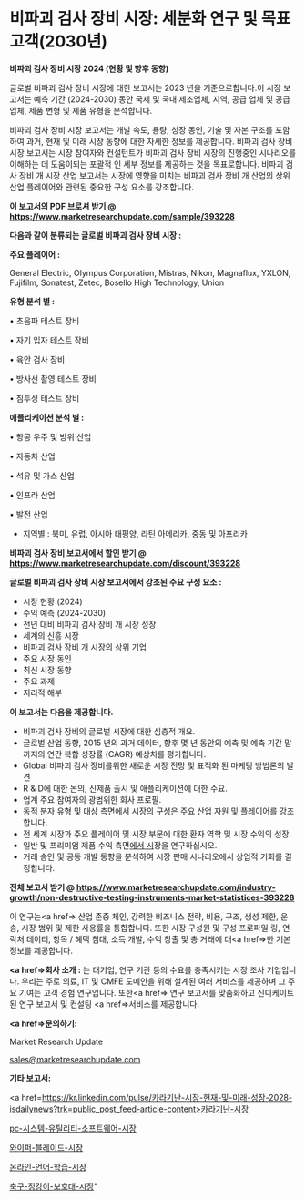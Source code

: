 # 비파괴 검사 장비 시장: 세분화 연구 및 목표 고객(2030년)

<strong>비파괴 검사 장비 시장 2024 (현황 및 향후 동향)</strong>

글로벌 비파괴 검사 장비 시장에 대한 보고서는 2023 년을 기준으로합니다.이 시장 보고서는 예측 기간 (2024-2030) 동안 국제 및 국내 제조업체, 지역, 공급 업체 및 공급 업체, 제품 변형 및 제품 유형을 분석합니다.

비파괴 검사 장비 시장 보고서는 개발 속도, 용량, 성장 동인, 기술 및 자본 구조를 포함하여 과거, 현재 및 미래 시장 동향에 대한 자세한 정보를 제공합니다. 비파괴 검사 장비 시장 보고서는 시장 참여자와 컨설턴트가 비파괴 검사 장비 시장의 진행중인 시나리오를 이해하는 데 도움이되는 포괄적 인 세부 정보를 제공하는 것을 목표로합니다. 비파괴 검사 장비 개 시장 산업 보고서는 시장에 영향을 미치는 비파괴 검사 장비 개 산업의 상위 산업 플레이어와 관련된 중요한 구성 요소를 강조합니다.



<strong>이 보고서의 PDF 브로셔 받기 @ <a href=https://www.marketresearchupdate.com/sample/393228>https://www.marketresearchupdate.com/sample/393228</a></strong>



<strong>다음과 같이 분류되는 글로벌 비파괴 검사 장비 시장 :</strong>



<strong>주요 플레이어 :</strong>

General Electric, Olympus Corporation, Mistras, Nikon, Magnaflux, YXLON, Fujifilm, Sonatest, Zetec, Bosello High Technology, Union



<strong>유형 분석 별 :</strong>

• 초음파 테스트 장비

• 자기 입자 테스트 장비

• 육안 검사 장비

• 방사선 촬영 테스트 장비

• 침투성 테스트 장비



<strong>애플리케이션 분석 별 :</strong>

• 항공 우주 및 방위 산업

• 자동차 산업

• 석유 및 가스 산업

• 인프라 산업

• 발전 산업

<ul>
  <li>지역별 : 북미, 유럽, 아시아 태평양, 라틴 아메리카, 중동 및 아프리카</li>
</ul>


<strong>비파괴 검사 장비 보고서에서 할인 받기 @ <a href=https://www.marketresearchupdate.com/discount/393228>https://www.marketresearchupdate.com/discount/393228</a></strong>



<strong>글로벌 비파괴 검사 장비 시장 보고서에서 강조된 주요 구성 요소 :</strong>
<ul>
  <li>시장 현황 (2024)</li>
  <li>수익 예측 (2024-2030)</li>
  <li>전년 대비 비파괴 검사 장비 개 시장 성장</li>
  <li>세계의 신흥 시장</li>
  <li>비파괴 검사 장비 개 시장의 상위 기업</li>
  <li>주요 시장 동인</li>
  <li>최신 시장 동향</li>
  <li>주요 과제</li>
  <li>지리적 해부</li>
</ul>


<strong>이 보고서는 다음을 제공합니다.</strong>
<ul>
  <li>비파괴 검사 장비의 글로벌 시장에 대한 심층적 개요.</li>
  <li>글로벌 산업 동향, 2015 년의 과거 데이터, 향후 몇 년 동안의 예측 및 예측 기간 말까지의 연간 복합 성장률 (CAGR) 예상치를 평가합니다.</li>
  <li>Global 비파괴 검사 장비를위한 새로운 시장 전망 및 표적화 된 마케팅 방법론의 발견</li>
  <li>R &amp; D에 대한 논의, 신제품 출시 및 애플리케이션에 대한 수요.</li>
  <li>업계 주요 참여자의 광범위한 회사 프로필.</li>
  <li>동적 분자 유형 및 대상 측면에서 시장의 구성은<a href=> 주요 산</a>업 자원 및 플레이어를 강조합니다.</li>
  <li>전 세계 시장과 주요 플레이어 및 시장 부문에 대한 환자 역학 및 시장 수익의 성장.</li>
  <li>일반 및 프리미엄 제품 수익 측면<a href=>에서 시</a>장을 연구하십시오.</li>
  <li>거래 승인 및 공동 개발 동향을 분석하여 시장 판매 시나리오에서 상업적 기회를 결정합니다.</li>
</ul>



<strong>전체 보고서 받기 @ <a href=https://www.marketresearchupdate.com/industry-growth/non-destructive-testing-instruments-market-statistices-393228>https://www.marketresearchupdate.com/industry-growth/non-destructive-testing-instruments-market-statistices-393228</a></strong>

이 연구는<a href=> 산업 존중</a> 체인, 강력한 비즈니스 전략, 비용, 구조, 생성 제한, 운송, 시장 범위 및 제한 사용률을 통합합니다. 또한 시장 구성원 및 구성 프로파일 링, 연락처 데이터, 항목 / 혜택 침대, 소득 개발, 수익 창출 및 총 거래에 대<a href=>한 기본 </a>정보를 제공합니다.



<strong><a href=>회사 소</a>개 :</strong>
는 대기업, 연구 기관 등의 수요를 충족시키는 시장 조사 기업입니다. 우리는 주로 의료, IT 및 CMFE 도메인을 위해 설계된 여러 서비스를 제공하며 그 주요 기여는 고객 경험 연구입니다. 또한<a href=> 연구 보</a>고서를 맞춤화하고 신디케이트 된 연구 보고서 및 컨설팅 <a href=>서비스</a>를 제공합니다.



<strong><a href=>문의하기:</a></strong>

Market Research Update

sales@marketresearchupdate.com



<strong>기타 보고서:</strong>

<a href=https://kr.linkedin.com/pulse/카라기난-시장-현재-및-미래-성장-2028-isdailynews?trk=public_post_feed-article-content>카라기난-시장</a>

<a href=https://www.linkedin.com/pulse/pc-시스템-유틸리티-소프트웨어-시장-규모-및-성장-2023/>pc-시스템-유틸리티-소프트웨어-시장</a>

<a href=https://www.linkedin.com/pulse/와이퍼-블레이드-시장-진입-전략-및-위험-평가2029년-analytics-alchemy-360-analysis-ogabf/>와이퍼-블레이드-시장</a>

<a href=https://www.linkedin.com/pulse/온라인-언어-학습-시장-세분화-연구-및-목표-고객2029년-market-matrix-musings-analysis-wdyqf/>온라인-언어-학습-시장</a>

<a href=https://www.linkedin.com/pulse/축구-정강이-보호대-시장-규모-및-성장-2023-market-matrix-musings-analysis-f8evf/>축구-정강이-보호대-시장</a>"
